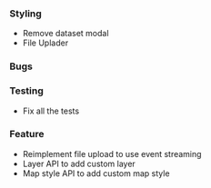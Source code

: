 
### Styling
- Remove dataset modal
- File Uplader

### Bugs

### Testing
- Fix all the tests

### Feature
- Reimplement file upload to use event streaming
- Layer API to add custom layer
- Map style API to add custom map style
